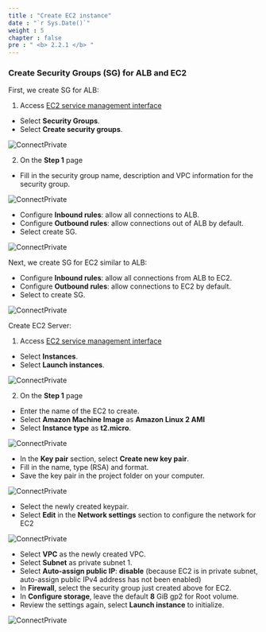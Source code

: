 ```yaml
---
title : "Create EC2 instance"
date : "`r Sys.Date()`"
weight : 5
chapter : false
pre : " <b> 2.2.1 </b> "
---
```


### Create Security Groups (SG) for ALB and EC2

First, we create SG for ALB:

1. Access [EC2 service management interface](https://console.aws.amazon.com/ec2/v2/home)
+ Select **Security Groups**.
+ Select **Create security groups**.

![ConnectPrivate](/images/2.prerequisite/10-createec2.png)

2. On the **Step 1** page
+ Fill in the security group name, description and VPC information for the security group.

![ConnectPrivate](/images/2.prerequisite/08-createec2.png)

+ Configure **Inbound rules**: allow all connections to ALB.
+ Configure **Outbound rules**: allow connections out of ALB by default.
+ Select create SG.

![ConnectPrivate](/images/2.prerequisite/09-createec2.png)

Next, we create SG for EC2 similar to ALB:

+ Configure **Inbound rules**: allow all connections from ALB to EC2.
+ Configure **Outbound rules**: allow connections to EC2 by default.
+ Select to create SG.

![ConnectPrivate](/images/2.prerequisite/11-createec2.png)

Create EC2 Server:

1. Access [EC2 service management interface](https://console.aws.amazon.com/ec2/v2/home)
+ Select **Instances**.
+ Select **Launch instances**.

![ConnectPrivate](/images/2.prerequisite/12-createec2.png)

2. On the **Step 1** page
+ Enter the name of the EC2 to create.
+ Select **Amazon Machine Image** as **Amazon Linux 2 AMI**
+ Select **Instance type** as **t2.micro**.

![ConnectPrivate](/images/2.prerequisite/13-createec2.png)

+ In the **Key pair** section, select **Create new key pair**.
+ Fill in the name, type (RSA) and format.
+ Save the key pair in the project folder on your computer.

![ConnectPrivate](/images/2.prerequisite/14-createec2.png)

+ Select the newly created keypair.
+ Select **Edit** in the **Network settings** section to configure the network for EC2

![ConnectPrivate](/images/2.prerequisite/15-createec2.png)

+ Select **VPC** as the newly created VPC.
+ Select **Subnet** as private subnet 1.
+ Select **Auto-assign public IP**: **disable** (because EC2 is in private subnet, auto-assign public IPv4 address has not been enabled)
+ In **Firewall**, select the security group just created above for EC2.
+ In **Configure storage**, leave the default **8** GiB gp2 for Root volume.
+ Review the settings again, select **Launch instance** to initialize.

![ConnectPrivate](/images/2.prerequisite/16-createec2.png)